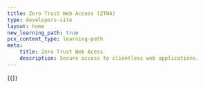 ```yaml
---
title: Zero Trust Web Access (ZTWA)
type: developers-site
layout: home
new_learning_path: true
pcx_content_type: learning-path
meta:
    title: Zero Trust Web Acess
    description: Secure access to clientless web applications.
---
```


{{<learning-path file="zero-trust-web-access.json">}}
